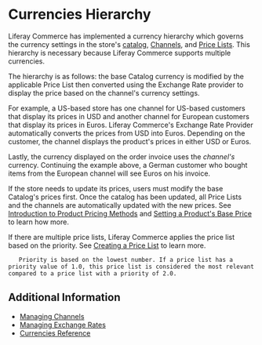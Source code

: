 # Currencies Hierarchy

Liferay Commerce has implemented a currency hierarchy which governs the currency settings in the store's [catalog](../../managing-a-catalog/catalogs/creating-a-new-catalog.md), [Channels](../../starting-a-store/channels/introduction-to-channels.md), and [Price Lists](../../managing-a-catalog/managing-price/creating-a-price-list.md). This hierarchy is necessary because Liferay Commerce supports multiple currencies.

The hierarchy is as follows: the base Catalog currency is modified by the applicable Price List then converted using the Exchange Rate provider to display the price based on the channel's currency settings.

For example, a US-based store has one channel for US-based customers that display its prices in USD and another channel for European customers that display its prices in Euros. Liferay Commerce's Exchange Rate Provider automatically converts the prices from USD into Euros. Depending on the customer, the channel displays the product's prices in either USD or Euros.

Lastly, the currency displayed on the order invoice uses the *channel's* currency. Continuing the example above, a German customer who bought items from the European channel will see Euros on his invoice.

If the store needs to update its prices, users must modify the base Catalog's prices first. Once the catalog has been updated, all Price Lists and the channels are automatically updated with the new prices. See [Introduction to Product Pricing Methods](../../managing-a-catalog/managing-price/introduction-to-product-pricing-methods.md) and [Setting a Product's Base Price](../../managing-a-catalog/managing-price/setting-a-products-base-price.md) to learn how more.

If there are multiple price lists, Liferay Commerce applies the price list based on the priority. See [Creating a Price List](../../managing-a-catalog/managing-price/creating-a-price-list.md) to learn more.

```important::
   Priority is based on the lowest number. If a price list has a priority value of 1.0, this price list is considered the most relevant compared to a price list with a priority of 2.0.
```

<!-- We need to update this article once https://issues.liferay.com/browse/COMMERCE-5171 is implemented. This removes Catalog Currency as the base and uses with the default Price List instead. -->

## Additional Information

* [Managing Channels](../../starting-a-store/channels/managing-channels.md)
* [Managing Exchange Rates](./managing-exchange-rates.md)
* [Currencies Reference](./currencies-reference.md)
